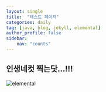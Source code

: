 ```yaml
---
layout: single
title:  "테스트 페이지"
categories: daily
tag: [java, blog, jekyll, elemental]
author_profile: false
sidebar:
    nav: "counts"
---
```


## 인생네컷 찍는닷...!!!

![elemental]({{site.url}}/images/2023-08-08-test/elemental.gif)